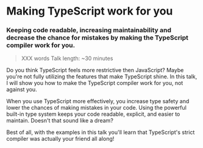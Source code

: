 # Making TypeScript work for you
### Keeping code readable, increasing maintainability and decrease the chance for mistakes by making the TypeScript compiler work for you.

> XXX words
> Talk length: ~30 minutes

Do you think TypeScript feels more restrictive then JavaScript? Maybe you're not fully utilizing the features that make TypeScript shine. 
In this talk, I will show you how to make the TypeScript compiler work for you, not against you.

When you use TypeScript more effectively, you increase type safety and lower the chances of making mistakes in your code. Using the powerful built-in type system keeps your code readable, explicit, and easier to maintain. Doesn't that sound like a dream?

Best of all, with the examples in this talk you'll learn that TypeScript's strict compiler was actually your friend all along!